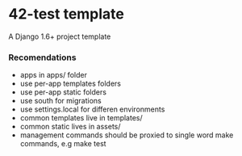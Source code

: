 42-test template
===========================

A Django 1.6+ project template


### Recomendations
* apps in apps/ folder
* use per-app templates folders
* use per-app static folders
* use south for migrations
* use settings.local for differen environments
* common templates live in templates/
* common static lives in assets/
* management commands should be proxied to single word make commands, e.g make test

